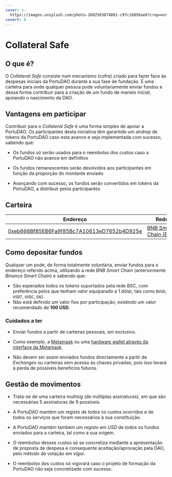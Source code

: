 ```yaml
---
cover: >-
  https://images.unsplash.com/photo-1602503874881-c97c18856ae6?crop=entropy&cs=srgb&fm=jpg&ixid=MnwxOTcwMjR8MHwxfHNlYXJjaHw2fHxzYWZlfGVufDB8fHx8MTY0NjE3Mjk2OA&ixlib=rb-1.2.1&q=85
coverY: 0
---
```


# Collateral Safe

## O que é?

O *Collateral Safe* consiste num mecanismo (cofre) criado para fazer face às despesas iniciais da PortuDAO durante a sua fase de fundação. É uma carteira para onde qualquer pessoa pode voluntariamente enviar fundos e dessa forma contribuir para a criação de um fundo de maneio inicial, apoiando o nascimento da DAO.

## Vantagens em participar

Contribuir para o *Collateral Safe* é uma forma simples de apoiar a PortuDAO. Os participantes desta iniciativa têm garantido um *airdrop* de tokens da PortuDAO caso esta avance e seja implementada com sucesso, sabendo que:

- Os fundos só serão usados para o reembolso dos custos caso a PortuDAO não avance em definitivo

- Os fundos remanescentes serão devolvidos aos participantes em função da proporção do montante enviado

- Avançando com sucesso, os fundos serão convertidos em tokens da PortuDAO, a distribuir pelos participantes

## Carteira

| Endereço                                                                                                             | Rede                                                                                             |
| -------------------------------------------------------------------------------------------------------------------- | ------------------------------------------------------------------------------------------------ |
| [0xeb666Bf85EB6Fa9f85Bc7A10613eD7652b4D925e](https://bscscan.com/address/0xeb666Bf85EB6Fa9f85Bc7A10613eD7652b4D925e) | [BNB Smart Chain (BSC)](https://www.youtube.com/results?search_query=configurar+BSC+na+metamask) |

## Como depositar fundos

Qualquer um pode, de forma totalmente voluntária, enviar fundos para o endereço referido acima, utilizando a rede *BNB Smart Chain* (anteriormente *Binance Smart Chain*) e sabendo que:

* São esperados todos os *tokens* suportados pela rede BSC, com preferência pelos que tenham valor equiparado a 1 dólar, tais como `BUSD`, `USDT`, `USDC`, `DAI`.
* Não está definido um valor fixo por participação, existindo um valor recomendado de **100 USD**.

### Cuidados a ter

* Enviar fundos a partir de carteiras pessoais, em exclusivo.

* Como exemplo, a [Metamask](https://metamask.io/) ou uma [hardware wallet através da interface da Metamask](https://www.ledger.com/academy/security/the-safest-way-to-use-metamask).

* Não devem ser assim enviados fundos directamente a partir de *Exchanges* ou carteiras sem acesso às chaves privadas, pois isso levará à perda de possíveis benefícios futuros.

## Gestão de movimentos

* Trata-se de uma carteira *multisig* (de múltiplas assinaturas), em que são necessárias 5 assinaturas de 9 possíveis.

* A PortuDAO mantém um registo de todos os custos ocorridos e de todos os serviços que foram necessários à sua constituição.

* A PortuDAO mantém também um registo em *USD* de todos os fundos enviados para a carteira, tal como a sua origem.

* O reembolso desses custos só se concretiza mediante a apresentação de proposta de despesa e consequente aceitação/aprovação pela DAO, pelo método de votação em vigor.

* O reembolso dos custos só vigorará caso o projeto de formação da PortuDAO não seja concretizado com sucesso.
